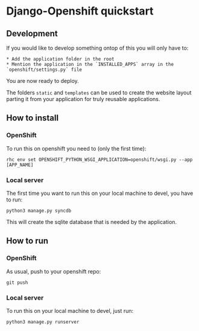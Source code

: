 # Django-Openshift quickstart

## Development
If you would like to develop something ontop of this you will only have to:

    * Add the application folder in the root
    * Mention the application in the `INSTALLED_APPS` array in the `openshift/settings.py` file

You are now ready to deploy.

The folders `static` and `templates` can be used to create the website layout parting it from your application for truly reusable applications.

## How to install
### OpenShift
To run this on openshift you need to (only the first time):

    rhc env set OPENSHIFT_PYTHON_WSGI_APPLICATION=openshift/wsgi.py --app [APP_NAME]

### Local server
The first time you want to run this on your local machine to devel, you have to run:

    python3 manage.py syncdb

This will create the sqlite database that is needed by the application.

## How to run
### OpenShift
As usual, push to your openshift repo:

    git push

### Local server
To run this on your local machine to devel, just run:

    python3 manage.py runserver

